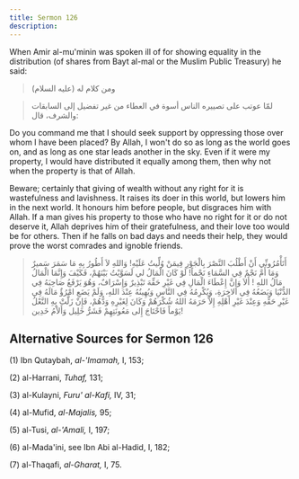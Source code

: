 ```yaml
---
title: Sermon 126
description: 
---
```


When Amir al-mu\'minin was spoken ill of for showing equality in the
distribution (of shares from Bayt al-mal or the Muslim Public Treasury)
he said:

> ومن كلام له (عليه السلام)

> لمّا عوتب على تصييره الناس أسوة في العطاء من غير تفضيل إلى السابقات
> والشرف، قال:

Do you command me that I should seek support by oppressing those over
whom I have been placed? By Allah, I won\'t do so as long as the world
goes on, and as long as one star leads another in the sky. Even if it
were my property, I would have distributed it equally among them, then
why not when the property is that of Allah.

Beware; certainly that giving of wealth without any right for it is
wastefulness and lavishness. It raises its doer in this world, but
lowers him in the next world. It honours him before people, but
disgraces him with Allah. If a man gives his property to those who have
no right for it or do not deserve it, Allah deprives him of their
gratefulness, and their love too would be for others. Then if he falls
on bad days and needs their help, they would prove the worst comrades
and ignoble friends.

> أَتَأْمُرُونِّي أَنْ أَطْلُبَ النَّصْرَ بِالْجَوْرِ فِيمَنْ وُلِّيتُ عَلَيْهِ! وَاللهِ لاَ أَطُورُ بِهِ مَا سَمَرَ
> سَميرٌ وَمَا أَمَّ نَجْمٌ فِي السَّمَاءِ نَجْماً! لَوْ كَانَ الْمَالُ لي لَسَوَّيْتُ بَيْنَهُمْ، فَكَيْفَ
> وَإِنَّمَا الْمَالُ مَالُ اللهِ ! أَلاَ وَإِنَّ إِعْطَاءَ الْمَالِ فِي غَيْرِ حَقِّهَ تَبْذِيرٌ وَإِسْرَافٌ،
> وَهُوَ يَرْفَعُ صَاحِبَهُ فِي الدُّنْيَا وَيَضَعُهُ فِي الاخِرَةِ، وَيُكْرِمُهُ فِي النَّاسِ وَيُهِينُهُ عِنْدَ
> اللهِ، وَلَمْ يَضَعِ امْرُؤٌ مَالَهُ فِي غَيْرِ حَقِّهِ وَعِنْدَ غَيْرِ أَهْلِهِ إِلاَّ حَرَمَهُ اللهُ شُكْرَهُمْ
> وَكَانَ لِغَيْرِهِ وَدُّهُمْ، فَإِنْ زَلَّتْ بِهِ النَّعْلُ يَوْماً فَاحْتَاجَ إِلى مَعُونَتِهِمْ فَشَرُّ خَلِيل
> وَأَلاْمُ خَدِين!

## Alternative Sources for Sermon 126

\(1\) Ibn Qutaybah, *al-\'Imamah,* I, 153;

\(2\) al-Harrani, *Tuhaf,* 131;

\(3\) al-Kulayni, *Furu' al-Kafi,* IV, 31;

\(4\) al-Mufid, *al-Majalis,* 95;

\(5\) al-Tusi, *al-\'Amali,* I, 197;

\(6\) al-Mada\'ini, see Ibn Abi al-Hadid, I, 182;

\(7\) al-Thaqafi, *al-Gharat,* I, 75.